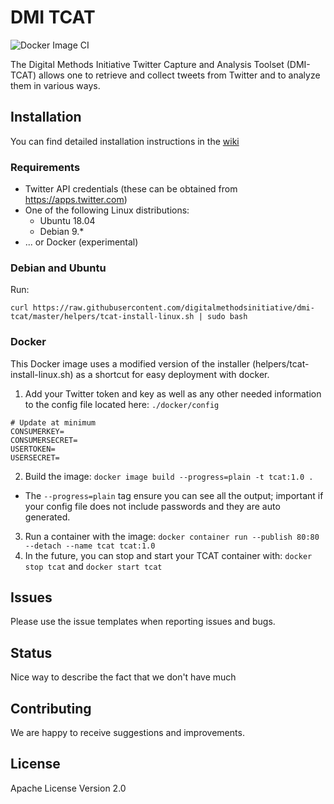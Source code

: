 # DMI TCAT
![Docker Image CI](https://github.com/digitalmethodsinitiative/dmi-tcat/workflows/Docker%20Image%20CI/badge.svg)

The Digital Methods Initiative Twitter Capture and Analysis Toolset (DMI-TCAT) allows one to retrieve and collect tweets from Twitter and to analyze them in various ways.

## Installation

You can find detailed installation instructions in the [wiki](https://github.com/digitalmethodsinitiative/dmi-tcat/wiki/Installation-Guide)

### Requirements
- Twitter API credentials (these can be obtained from https://apps.twitter.com)
- One of the following Linux distributions:
  - Ubuntu 18.04
  - Debian 9.*
- ... or Docker (experimental)

### Debian and Ubuntu

Run:
````
curl https://raw.githubusercontent.com/digitalmethodsinitiative/dmi-tcat/master/helpers/tcat-install-linux.sh | sudo bash
````

### Docker
This Docker image uses a modified version of the installer (helpers/tcat-install-linux.sh) as a shortcut for easy deployment with docker.


1. Add your Twitter token and key as well as any other needed information to the config file located here: `./docker/config`
```
# Update at minimum
CONSUMERKEY=
CONSUMERSECRET=
USERTOKEN=
USERSECRET=
```
2. Build the image:
`docker image build --progress=plain -t tcat:1.0 .`
- The `--progress=plain` tag ensure you can see all the output; important if your config file does not include passwords and they are auto generated.
3. Run a container with the image:
`docker container run --publish 80:80 --detach --name tcat tcat:1.0`
4. In the future, you can stop and start your TCAT container with:
`docker stop tcat`
and
`docker start tcat`


## Issues

Please use the issue templates when reporting issues and bugs.

## Status

Nice way to describe the fact that we don't have much

## Contributing

We are happy to receive suggestions and improvements.

## License

Apache License Version 2.0
